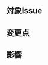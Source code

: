 ## 対象Issue
<!-- Issueのリンクを示す -->

## 変更点
<!-- レビュアに伝えるための重要な項目
以下を記載
  ・システム的な変更点
  ・変更点毎の変更理由（必要に応じて）
  ・検討資料、設計資料、参考資料などのリンク（必要に応じて） -->

## 影響
<!-- 特筆すべき影響点 -->
